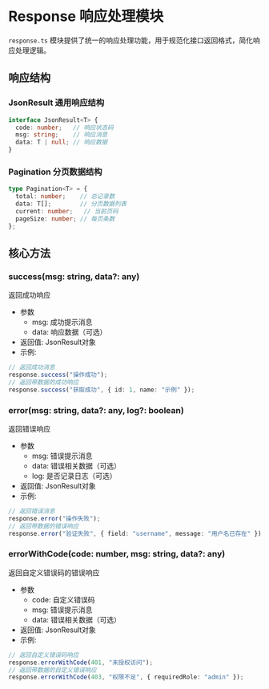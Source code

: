 # Response 响应处理模块

`response.ts` 模块提供了统一的响应处理功能，用于规范化接口返回格式，简化响应处理逻辑。

## 响应结构

### JsonResult 通用响应结构

```typescript
interface JsonResult<T> {
  code: number;   // 响应状态码
  msg: string;    // 响应消息
  data: T | null; // 响应数据
}
```

### Pagination 分页数据结构

```typescript
type Pagination<T> = {
  total: number;    // 总记录数
  data: T[];        // 分页数据列表
  current: number;   // 当前页码
  pageSize: number; // 每页条数
};
```

## 核心方法

### success(msg: string, data?: any)

返回成功响应

- 参数
  - msg: 成功提示消息
  - data: 响应数据（可选）
- 返回值: JsonResult对象
- 示例:
```typescript
// 返回成功消息
response.success("操作成功");
// 返回带数据的成功响应
response.success("获取成功", { id: 1, name: "示例" });
```

### error(msg: string, data?: any, log?: boolean)

返回错误响应

- 参数
  - msg: 错误提示消息
  - data: 错误相关数据（可选）
  - log: 是否记录日志（可选）
- 返回值: JsonResult对象
- 示例:
```typescript
// 返回错误消息
response.error("操作失败");
// 返回带数据的错误响应
response.error("验证失败", { field: "username", message: "用户名已存在" });
```

### errorWithCode(code: number, msg: string, data?: any)

返回自定义错误码的错误响应

- 参数
  - code: 自定义错误码
  - msg: 错误提示消息
  - data: 错误相关数据（可选）
- 返回值: JsonResult对象
- 示例:
```typescript
// 返回自定义错误码响应
response.errorWithCode(401, "未授权访问");
// 返回带数据的自定义错误响应
response.errorWithCode(403, "权限不足", { requiredRole: "admin" });
```